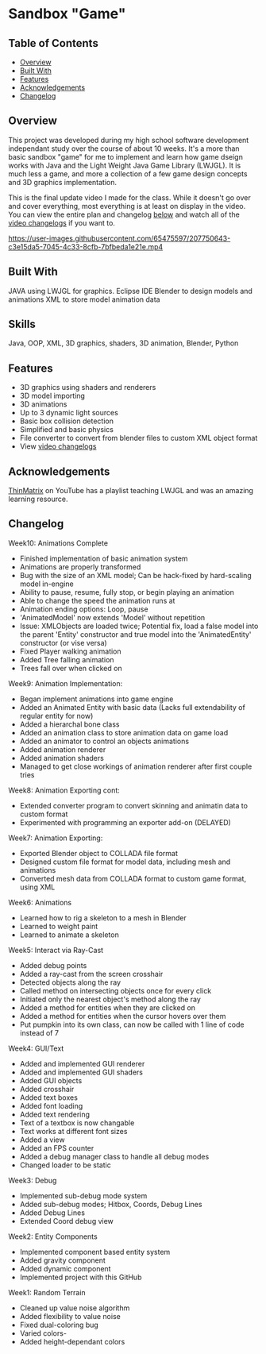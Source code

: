# Sandbox "Game"

## Table of Contents

- [Overview](#overview)
- [Built With](#built-with)
- [Features](#features)
- [Acknowledgements](#acknowledgements)
- [Changelog](#changelog)

## Overview

This project was developed during my high school software development independant study over the course of about 10 weeks. It's a more than basic sandbox "game"
for me to implement and learn how game dseign works with Java and the Light Weight Java Game Library (LWJGL). It is much less a game, and more a collection of a few game design concepts
and 3D graphics implementation.

This is the final update video I made for the class. While it doesn't go over and cover everything, most everything is at least on display in the video. You can view the entire
plan and changelog [below](#changelog) and watch all of the [video changelogs](./VideoChangelogs/) if you want to.

https://user-images.githubusercontent.com/65475597/207750643-c3e15da5-7045-4c33-8cfb-7bfbeda1e21e.mp4


## Built With

JAVA using LWJGL for graphics.
Eclipse IDE
Blender to design models and animations
XML to store model animation data

## Skills
Java, OOP, XML, 3D graphics, shaders, 3D animation, Blender, Python

## Features

- 3D graphics using shaders and renderers
- 3D model importing
- 3D animations
- Up to 3 dynamic light sources
- Basic box collision detection
- Simplified and basic physics
- File converter to convert from blender files to custom XML object format
- View [video changelogs](./VideoChangelogs)


## Acknowledgements

[ThinMatrix](https://www.youtube.com/@ThinMatrix) on YouTube has a playlist teaching LWJGL and was an amazing learning resource.



## Changelog
Week10: Animations Complete

- Finished implementation of basic animation system
- Animations are properly transformed
- Bug with the size of an XML model; Can be hack-fixed by hard-scaling model in-engine
- Ability to pause, resume, fully stop, or begin playing an animation
- Able to change the speed the animation runs at
- Animation ending options: Loop, pause
- 'AnimatedModel' now extends 'Model' without repetition
- Issue: XMLObjects are loaded twice; Potential fix, load a false model into the parent 'Entity' constructor and true model into the 'AnimatedEntity' constructor (or vise versa)
- Fixed Player walking animation
- Added Tree falling animation
- Trees fall over when clicked on


Week9: Animation Implementation:
- Began implement animations into game engine
- Added an Animated Entity with basic data (Lacks full extendability of regular entity for now)
- Added a hierarchal bone class
- Added an animation class to store animation data on game load
- Added an animator to control an objects animations
- Added animation renderer
- Added animation shaders
- Managed to get close workings of animation renderer after first couple tries

Week8: Animation Exporting cont:
- Extended converter program to convert skinning and animatin data to custom format
- Experimented with programming an exporter add-on (DELAYED)

Week7: Animation Exporting:
- Exported Blender object to COLLADA file format
- Designed custom file format for model data, including mesh and animations
- Converted mesh data from COLLADA format to custom game format, using XML

Week6: Animations
- Learned how to rig a skeleton to a mesh in Blender
- Learned to weight paint
- Learned to animate a skeleton

Week5: Interact via Ray-Cast
- Added debug points
- Added a ray-cast from the screen crosshair
- Detected objects along the ray
- Called method on intersecting objects once for every click
- Initiated only the nearest object's method along the ray
- Added a method for entities when they are clicked on
- Added a method for entities when the cursor hovers over them
- Put pumpkin into its own class, can now be called with 1 line of code instead of 7

Week4: GUI/Text
- Added and implemented GUI renderer
- Added and implemented GUI shaders
- Added GUI objects
- Added crosshair
- Added text boxes
- Added font loading
- Added text rendering
- Text of a textbox is now changable
- Text works at different font sizes
- Added a view
- Added an FPS counter
- Added a debug manager class to handle all debug modes
- Changed loader to be static

Week3: Debug
- Implemented sub-debug mode system
- Added sub-debug modes; Hitbox, Coords, Debug Lines
- Added Debug Lines
- Extended Coord debug view

Week2: Entity Components
- Implemented component based entity system
- Added gravity component
- Added dynamic component
- Implemented project with this GitHub

Week1: Random Terrain
- Cleaned up value noise algorithm
- Added flexibility to value noise
- Fixed dual-coloring bug
- Varied colors-
- Added height-dependant colors
